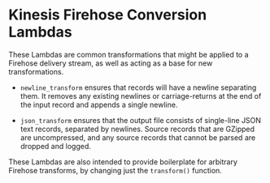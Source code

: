 # Kinesis Firehose Conversion Lambdas

These Lambdas are common transformations that might be applied to a Firehose delivery
stream, as well as acting as a base for new transformations.

* `newline_transform` ensures that records will have a newline separating them. It
  removes any existing newlines or carriage-returns at the end of the input record
  and appends a single newline.

* `json_transform` ensures that the output file consists of single-line JSON text
  records, separated by newlines. Source records that are GZipped are uncompressed,
  and any source records that cannot be parsed are dropped and logged.

These Lambdas are also intended to provide boilerplate for arbitrary Firehose transforms,
by changing just the `transform()` function.
